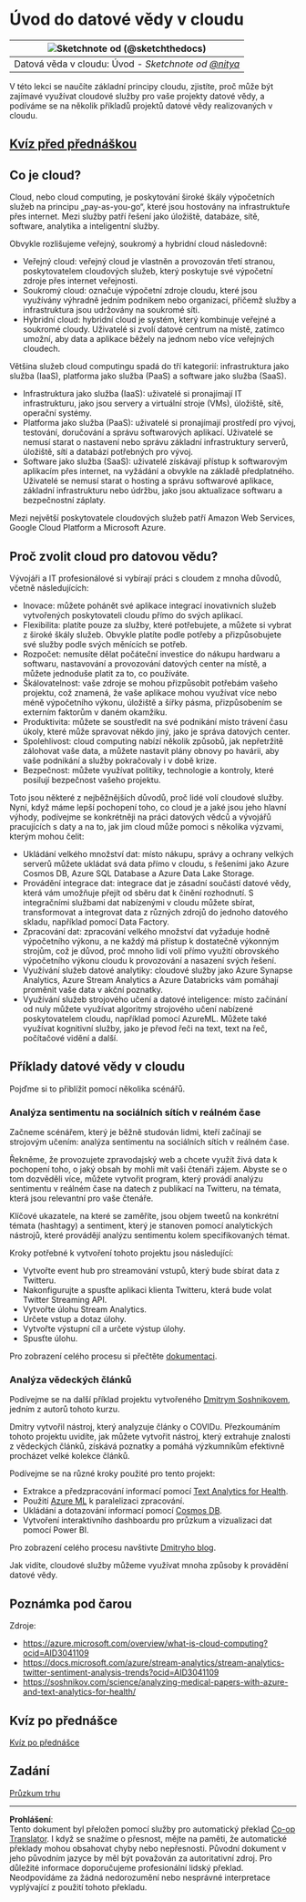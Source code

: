 <!--
CO_OP_TRANSLATOR_METADATA:
{
  "original_hash": "408c55cab2880daa4e78616308bd5db7",
  "translation_date": "2025-08-26T16:06:47+00:00",
  "source_file": "5-Data-Science-In-Cloud/17-Introduction/README.md",
  "language_code": "cs"
}
-->
# Úvod do datové vědy v cloudu

|![ Sketchnote od [(@sketchthedocs)](https://sketchthedocs.dev) ](../../sketchnotes/17-DataScience-Cloud.png)|
|:---:|
| Datová věda v cloudu: Úvod - _Sketchnote od [@nitya](https://twitter.com/nitya)_ |


V této lekci se naučíte základní principy cloudu, zjistíte, proč může být zajímavé využívat cloudové služby pro vaše projekty datové vědy, a podíváme se na několik příkladů projektů datové vědy realizovaných v cloudu. 

## [Kvíz před přednáškou](https://purple-hill-04aebfb03.1.azurestaticapps.net/quiz/32)

## Co je cloud?

Cloud, nebo cloud computing, je poskytování široké škály výpočetních služeb na principu „pay-as-you-go“, které jsou hostovány na infrastruktuře přes internet. Mezi služby patří řešení jako úložiště, databáze, sítě, software, analytika a inteligentní služby.

Obvykle rozlišujeme veřejný, soukromý a hybridní cloud následovně:

* Veřejný cloud: veřejný cloud je vlastněn a provozován třetí stranou, poskytovatelem cloudových služeb, který poskytuje své výpočetní zdroje přes internet veřejnosti.
* Soukromý cloud: označuje výpočetní zdroje cloudu, které jsou využívány výhradně jedním podnikem nebo organizací, přičemž služby a infrastruktura jsou udržovány na soukromé síti.
* Hybridní cloud: hybridní cloud je systém, který kombinuje veřejné a soukromé cloudy. Uživatelé si zvolí datové centrum na místě, zatímco umožní, aby data a aplikace běžely na jednom nebo více veřejných cloudech.

Většina služeb cloud computingu spadá do tří kategorií: infrastruktura jako služba (IaaS), platforma jako služba (PaaS) a software jako služba (SaaS).

* Infrastruktura jako služba (IaaS): uživatelé si pronajímají IT infrastrukturu, jako jsou servery a virtuální stroje (VMs), úložiště, sítě, operační systémy.
* Platforma jako služba (PaaS): uživatelé si pronajímají prostředí pro vývoj, testování, doručování a správu softwarových aplikací. Uživatelé se nemusí starat o nastavení nebo správu základní infrastruktury serverů, úložiště, sítí a databází potřebných pro vývoj.
* Software jako služba (SaaS): uživatelé získávají přístup k softwarovým aplikacím přes internet, na vyžádání a obvykle na základě předplatného. Uživatelé se nemusí starat o hosting a správu softwarové aplikace, základní infrastrukturu nebo údržbu, jako jsou aktualizace softwaru a bezpečnostní záplaty.

Mezi největší poskytovatele cloudových služeb patří Amazon Web Services, Google Cloud Platform a Microsoft Azure.

## Proč zvolit cloud pro datovou vědu?

Vývojáři a IT profesionálové si vybírají práci s cloudem z mnoha důvodů, včetně následujících:

* Inovace: můžete pohánět své aplikace integrací inovativních služeb vytvořených poskytovateli cloudu přímo do svých aplikací.
* Flexibilita: platíte pouze za služby, které potřebujete, a můžete si vybrat z široké škály služeb. Obvykle platíte podle potřeby a přizpůsobujete své služby podle svých měnících se potřeb.
* Rozpočet: nemusíte dělat počáteční investice do nákupu hardwaru a softwaru, nastavování a provozování datových center na místě, a můžete jednoduše platit za to, co používáte.
* Škálovatelnost: vaše zdroje se mohou přizpůsobit potřebám vašeho projektu, což znamená, že vaše aplikace mohou využívat více nebo méně výpočetního výkonu, úložiště a šířky pásma, přizpůsobením se externím faktorům v daném okamžiku.
* Produktivita: můžete se soustředit na své podnikání místo trávení času úkoly, které může spravovat někdo jiný, jako je správa datových center.
* Spolehlivost: cloud computing nabízí několik způsobů, jak nepřetržitě zálohovat vaše data, a můžete nastavit plány obnovy po havárii, aby vaše podnikání a služby pokračovaly i v době krize.
* Bezpečnost: můžete využívat politiky, technologie a kontroly, které posilují bezpečnost vašeho projektu.

Toto jsou některé z nejběžnějších důvodů, proč lidé volí cloudové služby. Nyní, když máme lepší pochopení toho, co cloud je a jaké jsou jeho hlavní výhody, podívejme se konkrétněji na práci datových vědců a vývojářů pracujících s daty a na to, jak jim cloud může pomoci s několika výzvami, kterým mohou čelit:

* Ukládání velkého množství dat: místo nákupu, správy a ochrany velkých serverů můžete ukládat svá data přímo v cloudu, s řešeními jako Azure Cosmos DB, Azure SQL Database a Azure Data Lake Storage.
* Provádění integrace dat: integrace dat je zásadní součástí datové vědy, která vám umožňuje přejít od sběru dat k činění rozhodnutí. S integračními službami dat nabízenými v cloudu můžete sbírat, transformovat a integrovat data z různých zdrojů do jednoho datového skladu, například pomocí Data Factory.
* Zpracování dat: zpracování velkého množství dat vyžaduje hodně výpočetního výkonu, a ne každý má přístup k dostatečně výkonným strojům, což je důvod, proč mnoho lidí volí přímo využití obrovského výpočetního výkonu cloudu k provozování a nasazení svých řešení.
* Využívání služeb datové analytiky: cloudové služby jako Azure Synapse Analytics, Azure Stream Analytics a Azure Databricks vám pomáhají proměnit vaše data v akční poznatky.
* Využívání služeb strojového učení a datové inteligence: místo začínání od nuly můžete využívat algoritmy strojového učení nabízené poskytovatelem cloudu, například pomocí AzureML. Můžete také využívat kognitivní služby, jako je převod řeči na text, text na řeč, počítačové vidění a další.

## Příklady datové vědy v cloudu

Pojďme si to přiblížit pomocí několika scénářů.

### Analýza sentimentu na sociálních sítích v reálném čase
Začneme scénářem, který je běžně studován lidmi, kteří začínají se strojovým učením: analýza sentimentu na sociálních sítích v reálném čase.

Řekněme, že provozujete zpravodajský web a chcete využít živá data k pochopení toho, o jaký obsah by mohli mít vaši čtenáři zájem. Abyste se o tom dozvěděli více, můžete vytvořit program, který provádí analýzu sentimentu v reálném čase na datech z publikací na Twitteru, na témata, která jsou relevantní pro vaše čtenáře.

Klíčové ukazatele, na které se zaměříte, jsou objem tweetů na konkrétní témata (hashtagy) a sentiment, který je stanoven pomocí analytických nástrojů, které provádějí analýzu sentimentu kolem specifikovaných témat.

Kroky potřebné k vytvoření tohoto projektu jsou následující:

* Vytvořte event hub pro streamování vstupů, který bude sbírat data z Twitteru.
* Nakonfigurujte a spusťte aplikaci klienta Twitteru, která bude volat Twitter Streaming API.
* Vytvořte úlohu Stream Analytics.
* Určete vstup a dotaz úlohy.
* Vytvořte výstupní cíl a určete výstup úlohy.
* Spusťte úlohu.

Pro zobrazení celého procesu si přečtěte [dokumentaci](https://docs.microsoft.com/azure/stream-analytics/stream-analytics-twitter-sentiment-analysis-trends?WT.mc_id=academic-77958-bethanycheum&ocid=AID30411099).

### Analýza vědeckých článků
Podívejme se na další příklad projektu vytvořeného [Dmitrym Soshnikovem](http://soshnikov.com), jedním z autorů tohoto kurzu.

Dmitry vytvořil nástroj, který analyzuje články o COVIDu. Přezkoumáním tohoto projektu uvidíte, jak můžete vytvořit nástroj, který extrahuje znalosti z vědeckých článků, získává poznatky a pomáhá výzkumníkům efektivně procházet velké kolekce článků.

Podívejme se na různé kroky použité pro tento projekt:

* Extrakce a předzpracování informací pomocí [Text Analytics for Health](https://docs.microsoft.com/azure/cognitive-services/text-analytics/how-tos/text-analytics-for-health?WT.mc_id=academic-77958-bethanycheum&ocid=AID3041109).
* Použití [Azure ML](https://azure.microsoft.com/services/machine-learning?WT.mc_id=academic-77958-bethanycheum&ocid=AID3041109) k paralelizaci zpracování.
* Ukládání a dotazování informací pomocí [Cosmos DB](https://azure.microsoft.com/services/cosmos-db?WT.mc_id=academic-77958-bethanycheum&ocid=AID3041109).
* Vytvoření interaktivního dashboardu pro průzkum a vizualizaci dat pomocí Power BI.

Pro zobrazení celého procesu navštivte [Dmitryho blog](https://soshnikov.com/science/analyzing-medical-papers-with-azure-and-text-analytics-for-health/).

Jak vidíte, cloudové služby můžeme využívat mnoha způsoby k provádění datové vědy.

## Poznámka pod čarou

Zdroje:
* https://azure.microsoft.com/overview/what-is-cloud-computing?ocid=AID3041109  
* https://docs.microsoft.com/azure/stream-analytics/stream-analytics-twitter-sentiment-analysis-trends?ocid=AID3041109  
* https://soshnikov.com/science/analyzing-medical-papers-with-azure-and-text-analytics-for-health/  

## Kvíz po přednášce

[Kvíz po přednášce](https://purple-hill-04aebfb03.1.azurestaticapps.net/quiz/33)

## Zadání

[Průzkum trhu](assignment.md)

---

**Prohlášení**:  
Tento dokument byl přeložen pomocí služby pro automatický překlad [Co-op Translator](https://github.com/Azure/co-op-translator). I když se snažíme o přesnost, mějte na paměti, že automatické překlady mohou obsahovat chyby nebo nepřesnosti. Původní dokument v jeho původním jazyce by měl být považován za autoritativní zdroj. Pro důležité informace doporučujeme profesionální lidský překlad. Neodpovídáme za žádná nedorozumění nebo nesprávné interpretace vyplývající z použití tohoto překladu.
